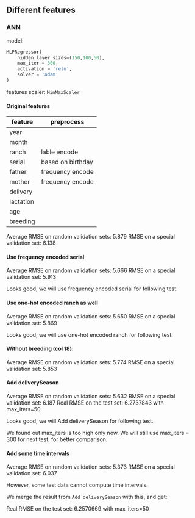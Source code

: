 
## Different features

### ANN

model:
```python
MLPRegressor(
    hidden_layer_sizes=(150,100,50),
    max_iter = 300,
    activation = 'relu',
    solver = 'adam'
)
```

features scaler: `MinMaxScaler`

#### Original features

| feature   | preprocess        |
|-----------|-------------------|
| year      |                   |
| month     |                   |
| ranch     | lable encode      |
| serial    | based on birthday |
| father    | frequency encode  |
| mother    | frequency encode  |
| delivery  |                   |
| lactation |                   |
| age       |                   |
| breeding  |                   |

Average RMSE on random validation sets: 5.879
RMSE on a special validation set: 6.138

#### Use frequency encoded serial

Average RMSE on random validation sets: 5.666
RMSE on a special validation set: 5.913

Looks good, we will use frequency encoded serial for following test.

#### Use one-hot encoded ranch as well

Average RMSE on random validation sets: 5.650
RMSE on a special validation set: 5.869

Looks good, we will use one-hot encoded ranch for following test.

#### Without breeding (col 18):

Average RMSE on random validation sets: 5.774
RMSE on a special validation set: 5.853

#### Add deliverySeason

Average RMSE on random validation sets: 5.632
RMSE on a special validation set: 6.187
Real RMSE on the test set: 6.2737843 with max_iters=50

Looks good, we will Add deliverySeason for following test.

We found out max_iters is too high only now. We will still use max_iters = 300 for next test, for better comparison.

#### Add some time intervals

Average RMSE on random validation sets: 5.373
RMSE on a special validation set: 6.037

However, some test data cannot compute time intervals.

We merge the result from `Add deliverySeason` with this, and get: 

Real RMSE on the test set: 6.2570669 with max_iters=50
